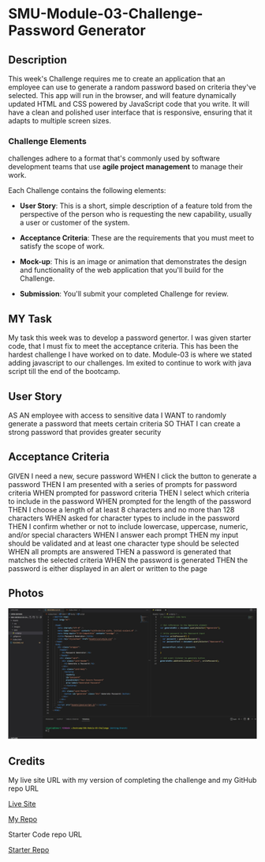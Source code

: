# SMU-Module-03-Challenge-Password Generator

## Description

This week's Challenge requires me to create an application that an employee can use to generate a random password based on criteria they've selected. This app will run in the browser, and will feature dynamically updated HTML and CSS powered by JavaScript code that you write. It will have a clean and polished user interface that is responsive, ensuring that it adapts to multiple screen sizes.

### Challenge Elements

challenges adhere to a format that's commonly used by software development teams that use **agile project management** to manage their work.

Each Challenge contains the following elements:

* **User Story**: This is a short, simple description of a feature told from the perspective of the person who is requesting the new capability, usually a user or customer of the system.
* **Acceptance Criteria**: These are the requirements that you must meet to satisfy the scope of work.
* **Mock-up**: This is an image or animation that demonstrates the design and functionality of the web application that you'll build for the Challenge.

* **Submission**: You'll submit your completed Challenge for review.

## MY Task

My task this week was to develop a password genertor. I was given starter code, that I must fix to meet the acceptance criteria. This has been the hardest challenge I have worked on to date. Module-03 is where we stated adding javascript to our challenges. Im exited to continue to work with java script till the end of the bootcamp.  

## User Story

AS AN employee with access to sensitive data
I WANT to randomly generate a password that meets certain criteria
SO THAT I can create a strong password that provides greater security

## Acceptance Criteria

GIVEN I need a new, secure password
WHEN I click the button to generate a password
THEN I am presented with a series of prompts for password criteria
WHEN prompted for password criteria
THEN I select which criteria to include in the password
WHEN prompted for the length of the password
THEN I choose a length of at least 8 characters and no more than 128 characters
WHEN asked for character types to include in the password
THEN I confirm whether or not to include lowercase, uppercase, numeric, and/or special characters
WHEN I answer each prompt
THEN my input should be validated and at least one character type should be selected
WHEN all prompts are answered
THEN a password is generated that matches the selected criteria
WHEN the password is generated
THEN the password is either displayed in an alert or written to the page

## Photos

<img width="1394" src="https://raw.githubusercontent.com/JEmmert10/SMU-Module-03-Challenge/main/Assets/images/vscode.jpg">

## Credits

My live site URL with my version of completing the challenge and my GitHub repo URL

[Live Site ](https://jemmert10.github.io/SMU-Module-03-Challenge/)

[My Repo ](https://github.com/JEmmert10/SMU-Module-03-Challenge)


Starter Code repo URL

[Starter Repo ](https://github.com/coding-boot-camp/friendly-parakeet)






